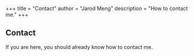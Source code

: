 +++
title = "Contact"
author = "Jarod Meng"
description = "How to contact me."
+++

## Contact

If you are here, you should already know how to contact me.
